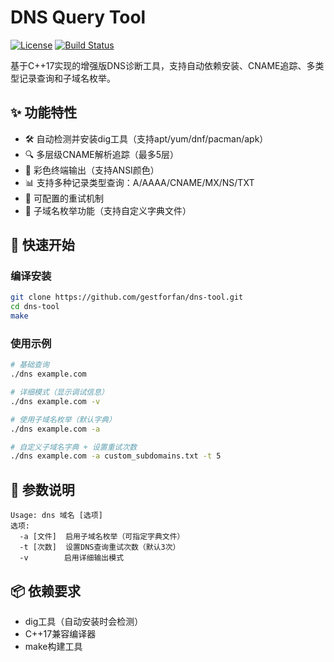 # DNS Query Tool

[![License](https://img.shields.io/badge/License-MIT-blue.svg)](https://opensource.org/licenses/MIT)
[![Build Status](https://img.shields.io/github/actions/workflow/status/gestforfan/dns-tool/build.yml?branch=main)](https://github.com/gestforfan/dns-tool/actions)

基于C++17实现的增强版DNS诊断工具，支持自动依赖安装、CNAME追踪、多类型记录查询和子域名枚举。

## ✨ 功能特性

- 🛠️ 自动检测并安装dig工具（支持apt/yum/dnf/pacman/apk）
- 🔍 多层级CNAME解析追踪（最多5层）
- 🌈 彩色终端输出（支持ANSI颜色）
- 📊 支持多种记录类型查询：A/AAAA/CNAME/MX/NS/TXT
- 🔁 可配置的重试机制
- 📂 子域名枚举功能（支持自定义字典文件）

## 🚀 快速开始

### 编译安装
```bash
git clone https://github.com/gestforfan/dns-tool.git
cd dns-tool
make
```

### 使用示例
```bash
# 基础查询
./dns example.com

# 详细模式（显示调试信息）
./dns example.com -v

# 使用子域名枚举（默认字典）
./dns example.com -a

# 自定义子域名字典 + 设置重试次数
./dns example.com -a custom_subdomains.txt -t 5
```

## 📝 参数说明
```text
Usage: dns 域名 [选项]
选项:
  -a [文件]  启用子域名枚举（可指定字典文件）
  -t [次数]  设置DNS查询重试次数（默认3次）
  -v        启用详细输出模式
```

## 📦 依赖要求
- dig工具（自动安装时会检测）
- C++17兼容编译器
- make构建工具
